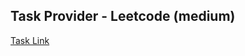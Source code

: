 ## Task Provider - Leetcode (medium)

[Task Link](https://leetcode.com/problems/non-overlapping-intervals/description/?envType=study-plan-v2&envId=leetcode-75)
